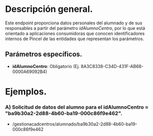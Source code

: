 # Descripción general.

Este endpoint proporciona datos personales del alumnado y de sus responsables a partir del parámetro *idAlumnoCentro*, por lo que está orientado a aplicaciones consumidoras que conocen identificadores internos de Pincel de las entidades que representan los parámetros.

## Parámetros específicos.

* **idAlumnoCentro**: Obligatorio (Ej. 8A3C8338-C34D-431F-AB68-0000A69092B4)

# Ejemplos.
### A) Solicitud de datos del alumno para el idAlumnoCentro = "ba9b30a2-2d88-4b60-ba19-000c86f9e462".
* /gestionacadcentros/alumnado/ba9b30a2-2d88-4b60-ba19-000c86f9e462


